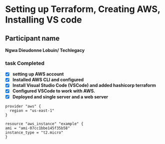 # Setting up Terraform, Creating AWS, Installing VS code

## Participant name

**Ngwa Dieudonne Lobuin/ Techlegacy**
### task Completed

- [x] **setting up AWS account**
- [x] **Installed AWS CLI and configured**
- [x] **Install Visual Studio Code (VSCode) and added hashicorp terraform**
- [x] **Configured VSCode to work with AWS.**
- [x] **Deployed and single server and a web server**

```chl
provider "aws" {
  region = "us-east-1"
}

resource "aws_instance" "example" {
ami = "ami-07cc1bbe145f35b58"
instance_type = "t2.micro"
}
```
